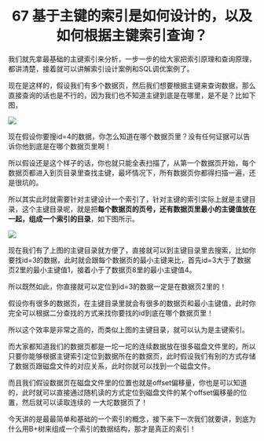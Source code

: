 <h1 align="center">67 基于主键的索引是如何设计的，以及如何根据主键索引查询？</h1>



我们就先拿最基础的主键索引来分析，一步一步的给大家把索引原理和查询原理，都讲清楚，接着就可以讲解索引设计案例和SQL调优案例了。

现在是这样的，假设我们有多个数据页，然后我们想要根据主键来查询数据，那么直接查询的话也是不行的，因为我们也不知道主键到底是在哪里，是不是？比如下图，

<img src="https://studyimages.oss-cn-beijing.aliyuncs.com/img/mysql/64-108/image-20220227153110260.png" />

现在假设你要搜id=4的数据，你怎么知道在哪个数据页里？没有任何证据可以告诉你他到底是在哪个数据页里啊！

所以假设还是这个样子的话，你也就只能全表扫描了，从第一个数据页开始，每个数据页都进入到页目录里查找主键，最坏情况下，所有数据页你都得扫描一遍，还是很坑的。

所以其实此时就需要针对主键设计一个索引了，针对主键的索引实际上就是主键目录，这个主键目录呢，就是把**每个数据页的页号，还有数据页里最小的主键值放在一起，组成一个索引的目录**，如下图所示。

<img src="https://studyimages.oss-cn-beijing.aliyuncs.com/img/mysql/64-108/image-20220227153138490.png" />

现在我们有了上图的主键目录就方便了，直接就可以到主键目录里去搜索，比如你要找id=3的数据，此时就会跟每个数据页的最小主键来比，首先id=3大于了数据页2里的最小主键值1，接着小于了数据页8里的最小主键值4。

所以既然如此，你直接就可以定位到id=3的数据一定是在数据页2里的！

假设你有很多的数据页，在主键目录里就会有很多的数据页和最小主键值，此时你完全可以根据二分查找的方式来找你要找的id到底在哪个数据页里！

所以这个效率是非常之高的，而类似上图的主键目录，就可以认为是主键索引。

而大家都知道我们的数据页都是一坨一坨的连续数据放在很多磁盘文件里的，所以只要你能够根据主键索引定位到数据所在的数据页，此时假设我们有别的方式存储了数据页跟磁盘文件的对应关系，此时你就可以找到一个磁盘文件。

而且我们假设数据页在磁盘文件里的位置也就是offset偏移量，你也是可以知道的，此时就可以直接通过随机读的方式定位到磁盘文件的某个offset偏移量的位置，然后就可以读取连续的 一大坨数据页了！

今天讲的是最最简单和基础的一个索引的概念，接下来下一次我们就要讲，到底为什么用B+树来组成一个索引的数据结构，那才是真正的索引！

